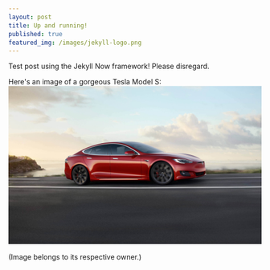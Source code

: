 ```yaml
---
layout: post
title: Up and running!
published: true
featured_img: /images/jekyll-logo.png
---
```


Test post using the Jekyll Now framework! Please disregard.

Here's an image of a gorgeous Tesla Model S:
![Tesla Model S Performance](/images/model-s-performance.jpg "Tesla Model S P120D")

(Image belongs to its respective owner.)
